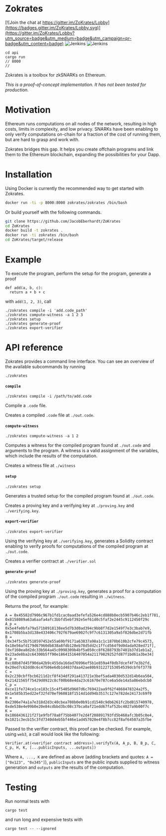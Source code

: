 # Zokrates

[![Join the chat at https://gitter.im/ZoKrates/Lobby](https://badges.gitter.im/ZoKrates/Lobby.svg)](https://gitter.im/ZoKrates/Lobby?utm_source=badge&utm_medium=badge&utm_campaign=pr-badge&utm_content=badge)
![Jenkins](https://img.shields.io/jenkins/s/https/jenkins.kyroy.com/job/ZoKrates/job/master.svg?label=master)
![Jenkins](https://img.shields.io/jenkins/s/https/jenkins.kyroy.com/job/ZoKrates/job/develop.svg?label=develop)

```
cd api
cargo run
// 8000
//
```

Zokrates is a toolbox for zkSNARKs on Ethereum.

_This is a proof-of-concept implementation. It has not been tested for production._

# Motivation

Ethereum runs computations on all nodes of the network, resulting in high costs, limits in complexity, and low privacy.
SNARKs have been enabling to only verify computations on-chain for a fraction of the cost of running them, but are hard to grasp and work with.

Zokrates bridges this gap. It helps you create offchain programs and link them to the Ethereum blockchain, expanding the possibilities for your Dapp.

# Installation

Using Docker is currently the recommended way to get started with Zokrates.

```bash
docker run -ti -p 8000:8000 zokrates/zokrates /bin/bash
```

Or build yourself with the following commands.

```bash
git clone https://github.com/JacobEberhardt/ZoKrates
cd ZoKrates
docker build -t zokrates .
docker run -ti zokrates /bin/bash
cd ZoKrates/target/release
```

# Example

To execute the program, perform the setup for the program, generate a proof

```
def add(a, b, c):
  return a + b + c
```

with `add(1, 2, 3)`, call

```
./zokrates compile -i 'add.code_path'
./zokrates compute-witness -a 1 2 3
./zokrates setup
./zokrates generate-proof
./zokrates export-verifier
```

# API reference

Zokrates provides a command line interface.
You can see an overview of the available subcommands by running

```
./zokrates
```

#### `compile`

```
./zokrates compile -i /path/to/add.code
```

Compile a `.code` file.

Creates a compiled `.code` file at `./out.code`.

#### `compute-witness`

```
./zokrates compute-witness -a 1 2
```

Computes a witness for the compiled program found at `./out.code` and arguments to the program.
A witness is a valid assignment of the variables, which include the results of the computation.

Creates a witness file at `./witness`

#### `setup`

```
./zokrates setup
```

Generates a trusted setup for the compiled program found at `./out.code`.

Creates a proving key and a verifying key at `./proving.key` and `./verifying.key`.

#### `export-verifier`

```
./zokrates export-verifier
```

Using the verifying key at `./verifying.key`, generates a Solidity contract enabling to verify proofs for computations of the compiled program at `./out.code`.

Creates a verifier contract at `./verifier.sol`

#### `generate-proof`

```
./zokrates generate-proof
```

Using the proving key at `./proving.key`, generates a proof for a computation of the compiled program `./out.code` resulting in `./witness`.

Returns the proof, for example:

```
A = 0x45582d7906c967b1fd1cac0aad3efefa526e4cd888b8ecb5907b46c2eb1f781, 0x8158089a63a6aafa4afc3bbfd5ebf392e5ef61d0c5faf2e2445c9112450f29c
A_p = 0x5e4fe0bfa79a571b8918138ee5d7b3d0ad394c9bb8f7d2e1549f7e3c3bab7e9, 0x1708b5ba3d138e433406c792f679ae6902fc9f7c6131305a9a5f826dbe2d71fb
B = [0x34f5c5b7518597452e55a69bf9171a63837a98a1c1c1870b610b2cfe79c4573, 0x18e56afd179d67960db838a8fdb128eb78d5dd2c1ffcd564f9d0dada928ed71f], [0xf160ea8d2dc33b564a45c0998309b4bf5a050cc8f6288793b7401b37d1eb1a2, 0x23ade8ba2c64300b5ff90e18641516407054a21179829252fd87f1bd61a3be34]
B_p = 0xc88b87d45f90da42b9c455da16dad76996ef5b1e859a4f0db7dcef4f7e3b2fd, 0x20ed7c62dd8c6c47506e6db1d4837daa42ae80b931227153054539dcbf6f3778
C = 0x2c230cbffbcb6211d2cf8f434df291a413721e3bef5ada4030d532d14b6ea504, 0x21421565f75429d0922c8cf00b68e4da23c61670e787ce6a5de14a5a86ebdcb0
C_p = 0xce11fe724ce1ce183c15c4f5405d9607d6c769422aa9f62f4868478324a2f5, 0x1e585b35ed22ef32fd70ef960818f1514d1dd94b3517c127e782de24173c69f9
H = 0x2306e74a1a7e318d2d3c40cbea708b0e0b91cd1548c9db6261fc2bd815740978, 0xde538e4e99b0e20e84cdbbd3bc08c37bca0af21edd67faf52bc4027a9b00f7c
K = 0x1868436121f271e9fbf78a8f75bb4077e2d4f208891793fd5b468afc3b05c0e4, 0x1021c3ecb15c3fd7340d4eb5bf446e1ad457020e4f8b7cc82f8af64507a35fbe
```

Passed to the verifier contract, this proof can be checked.
For example, using `web3`, a call would look like the following:

```
Verifier.at(<verifier contract address>).verifyTx(A, A_p, B, B_p, C, C_p, H, K, [...publicInputs, ...outputs])
```

Where `A, ..., K` are defined as above (adding brackets and quotes: `A = ["0x123", "0x345"]`), `publicInputs` are the public inputs supplied to witness generation and `outputs` are the results of the computation.

# Testing

Run normal tests with

```
cargo test
```

and run long and expensive tests with

```
cargo test -- --ignored
```
